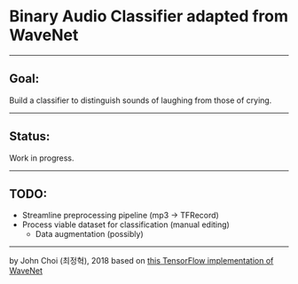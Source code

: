 # Binary Audio Classifier adapted from WaveNet

---

## Goal:
Build a classifier to distinguish sounds of laughing from those of crying.

---

## Status:
Work in progress.

---

## TODO:
* Streamline preprocessing pipeline (mp3 -> TFRecord)
* Process viable dataset for classification (manual editing)
  * Data augmentation (possibly)

---

by John Choi (최정혁), 2018
based on [this TensorFlow implementation of WaveNet](https://github.com/ibab/tensorflow-wavenet) 

